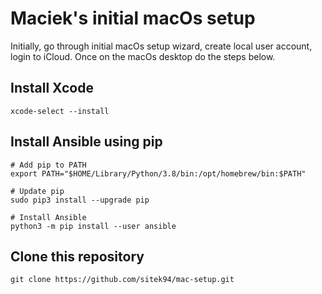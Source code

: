# Maciek's initial macOs setup

Initially, go through initial macOs setup wizard, create local user account, login to iCloud. Once on the macOs desktop do the steps below.

## Install Xcode

```shell
xcode-select --install
```

## Install Ansible using pip

```shell
# Add pip to PATH
export PATH="$HOME/Library/Python/3.8/bin:/opt/homebrew/bin:$PATH"

# Update pip
sudo pip3 install --upgrade pip

# Install Ansible
python3 -m pip install --user ansible
```

## Clone this repository

```shell
git clone https://github.com/sitek94/mac-setup.git
```
